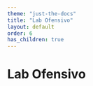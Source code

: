 ```yaml
---
theme: "just-the-docs"
title: "Lab Ofensivo"
layout: default
order: 6
has_children: true
---
```

# Lab Ofensivo

